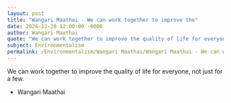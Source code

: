 ```yaml
---
layout: post
title: "Wangari Maathai - We can work together to improve the"
date: 2024-12-28 12:00:00 -0000
author: Wangari Maathai
quote: "We can work together to improve the quality of life for everyone, not just for a few."
subject: Environmentalism
permalink: /Environmentalism/Wangari Maathai/Wangari Maathai - We can work together to improve the
---
```


We can work together to improve the quality of life for everyone, not just for a few.

- Wangari Maathai
